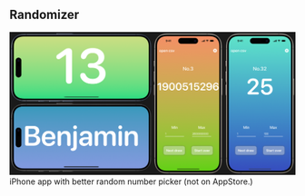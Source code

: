 ## Randomizer
![Preview](screenshot.png "preview")
iPhone app with better random number picker (not on AppStore.)
